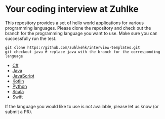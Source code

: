 # Your coding interview at Zuhlke

This repository provides a set of hello world applications for various programming languages.
Please clone the repository and check out the branch for the programming language you want to use.
Make sure you can successfully run the test.

```shell
git clone https://github.com/zuhlkehk/interview-templates.git
git checkout java # replace java with the branch for the corresponding language
```
* [C#](https://github.com/zuhlkehk/interview-templates/tree/csharp)
* [Java](https://github.com/zuhlkehk/interview-templates/tree/java)
* [JavaScript](https://github.com/zuhlkehk/interview-templates/tree/javascript)
* [Kotlin](https://github.com/zuhlkehk/interview-templates/tree/kotlin)
* [Python](https://github.com/zuhlkehk/interview-templates/tree/python)
* [Scala](https://github.com/zuhlkehk/interview-templates/tree/scala)
* [Swift](https://github.com/zuhlkehk/interview-templates/tree/swift)

If the language you would like to use is not available, please let us know (or submit a PR).
